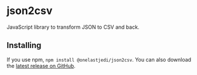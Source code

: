 # json2csv

JavaScript library to transform JSON to CSV and back. 

## Installing

If you use npm, `npm install @onelastjedi/json2csv`. You can also download the [latest release on GitHub](https://github.com/onelastjedi/json2csv/releases/latest). 
